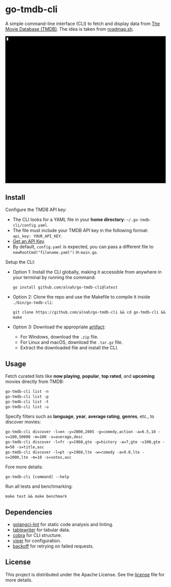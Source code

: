 # go-tmdb-cli

A simple command-line interface (CLI) to fetch and display data from [The Movie Database (TMDB)](https://www.themoviedb.org/). The idea is taken from [roadmap.sh](https://roadmap.sh/projects/tmdb-cli).

![Demo](demo.gif)

## Install

Configure the TMDB API key:

- The CLI looks for a YAML file in your **home directory**: `~/.go-tmdb-cli/config.yaml`.
- The file must include your TMDB API key in the following format: `api_key: YOUR_API_KEY`.
- [Get an API Key](https://developer.themoviedb.org/docs/getting-started).
- By default, `config.yaml` is expected, you can pass a different file to `newRootCmd("filename.yaml")` in `main.go`.

Setup the CLI:

- Option 1: Install the CLI globally, making it accessible from anywhere in your terminal by running the command:

  ```
  go install github.com/alnah/go-tmdb-cli@latest
  ```

- Option 2: Clone the repo and use the Makefile to compile it inside `./bin/go-tmdb-cli`:

  ```
  git clone https://github.com/alnah/go-tmdb-cli && cd go-tmdb-cli && make
  ```

- Option 3: Download the appropriate [artifact](https://github.com/alnah/go-tmdb-cli/releases):
  - For Windows, download the `.zip` file.
  - For Linux and macOS, download the `.tar.gz` file.
  - Extract the downloaded file and install the CLI.

## Usage

Fetch curated lists like **now playing**, **popular**, **top rated**, and **upcoming** movies directly from TMDB:

```
go-tmdb-cli list -n
go-tmdb-cli list -p
go-tmdb-cli list -t
go-tmdb-cli list -u
```

Specify filters such as **language**, **year**, **average rating**, **genres**, etc., to discover movies:

```
go-tmdb-cli discover -l=en -y=2000,2005 -g=comedy,action -a=6.5,10 -v=100,50000 -m=100 -s=average,desc
go-tmdb-cli discover -l=fr -y=1960,gte -g=history -a=7,gte -v100,gte -m=50 -s=title,asc
go-tmdb-cli discover -l=pt -y=1960,lte -w=comedy -a=9.0,lte -v=2000,lte -m=10 -s=votes,asc
```

Fore more details:

```
go-tmdb-cli [command] --help
```

Run all tests and benchmarking:

```
make test && make benchmark
```

## Dependencies

- [golangci-lint](https://github.com/golangci/golangci-lint) for static code analysis and linting.
- [tablewriter](https://github.com/olekukonko/tablewriter) for tabular data.
- [cobra](https://github.com/spf13/cobra) for CLI structure.
- [viper](https://github.com/spf13/viper) for configuration.
- [backoff](https://github.com/cenkalti/backoff) for retrying on failed requests.

## License

This project is distributed under the Apache License. See the [license](LICENCE) file for more details.
